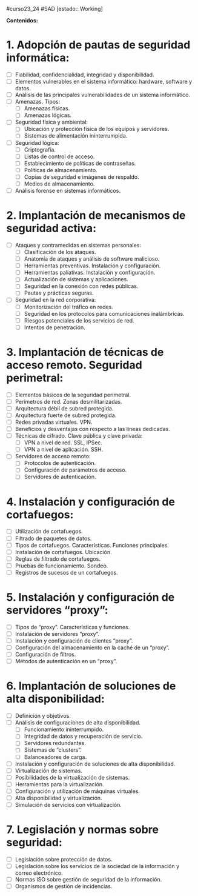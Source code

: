 #curso23_24 #SAD [estado:: Working] 

**Contenidos:**

# 1. Adopción de pautas de seguridad informática:
- [ ] Fiabilidad, confidencialidad, integridad y disponibilidad.
- [ ] Elementos vulnerables en el sistema informático: hardware, software y datos.
- [ ] Análisis de las principales vulnerabilidades de un sistema informático.
- [ ] Amenazas. Tipos:
  + [ ] Amenazas físicas.
  + [ ] Amenazas lógicas.
- [ ] Seguridad física y ambiental:
  + [ ] Ubicación y protección física de los equipos y servidores.
  + [ ] Sistemas de alimentación ininterrumpida.
- [ ] Seguridad lógica:
  - [ ] Criptografía.
  - [ ] Listas de control de acceso.
  - [ ] Establecimiento de políticas de contraseñas.
  - [ ] Políticas de almacenamiento.
  - [ ] Copias de seguridad e imágenes de respaldo.
  - [ ] Medios de almacenamiento.
- [ ] Análisis forense en sistemas informáticos.

# 2. Implantación de mecanismos de seguridad activa:
- [ ] Ataques y contramedidas en sistemas personales:
  - [ ] Clasificación de los ataques.
  - [ ] Anatomía de ataques y análisis de software malicioso.
  - [ ] Herramientas preventivas. Instalación y configuración.
  - [ ] Herramientas paliativas. Instalación y configuración.
  - [ ] Actualización de sistemas y aplicaciones.
  - [ ] Seguridad en la conexión con redes públicas.
  - [ ] Pautas y prácticas seguras.
- [ ] Seguridad en la red corporativa:
  - [ ] Monitorización del tráfico en redes.
  - [ ] Seguridad en los protocolos para comunicaciones inalámbricas.
  - [ ] Riesgos potenciales de los servicios de red.
  - [ ] Intentos de penetración.

# 3. Implantación de técnicas de acceso remoto. Seguridad perimetral:
- [ ] Elementos básicos de la seguridad perimetral.
- [ ] Perímetros de red. Zonas desmilitarizadas.
- [ ] Arquitectura débil de subred protegida.
- [ ] Arquitectura fuerte de subred protegida.
- [ ] Redes privadas virtuales. VPN.
- [ ] Beneficios y desventajas con respecto a las líneas dedicadas.
- [ ] Técnicas de cifrado. Clave pública y clave privada:
  - [ ] VPN a nivel de red. SSL, IPSec.
  - [ ] VPN a nivel de aplicación. SSH.
- [ ] Servidores de acceso remoto:
  - [ ] Protocolos de autenticación.
  - [ ] Configuración de parámetros de acceso.
  - [ ] Servidores de autenticación.

# 4. Instalación y configuración de cortafuegos:
- [ ] Utilización de cortafuegos.
- [ ] Filtrado de paquetes de datos.
- [ ] Tipos de cortafuegos. Características. Funciones principales.
- [ ] Instalación de cortafuegos. Ubicación.
- [ ] Reglas de filtrado de cortafuegos.
- [ ] Pruebas de funcionamiento. Sondeo.
- [ ] Registros de sucesos de un cortafuegos.

# 5. Instalación y configuración de servidores “proxy”:
- [ ] Tipos de “proxy”. Características y funciones.
- [ ] Instalación de servidores “proxy”.
- [ ] Instalación y configuración de clientes “proxy”.
- [ ] Configuración del almacenamiento en la caché de un “proxy”.
- [ ] Configuración de filtros.
- [ ] Métodos de autenticación en un “proxy”.

# 6. Implantación de soluciones de alta disponibilidad:
- [ ] Definición y objetivos.
- [ ] Análisis de configuraciones de alta disponibilidad.
  - [ ] Funcionamiento ininterrumpido.
  - [ ] Integridad de datos y recuperación de servicio.
  - [ ] Servidores redundantes.
  - [ ] Sistemas de “clusters”.
  - [ ] Balanceadores de carga.
- [ ] Instalación y configuración de soluciones de alta disponibilidad.
- [ ] Virtualización de sistemas.
- [ ] Posibilidades de la virtualización de sistemas.
- [ ] Herramientas para la virtualización.
- [ ] Configuración y utilización de máquinas virtuales.
- [ ] Alta disponibilidad y virtualización.
- [ ] Simulación de servicios con virtualización.

# 7. Legislación y normas sobre seguridad:
- [ ] Legislación sobre protección de datos.
- [ ] Legislación sobre los servicios de la sociedad de la información y correo electrónico.
- [ ] Normas ISO sobre gestión de seguridad de la información.
- [ ] Organismos de gestión de incidencias.

